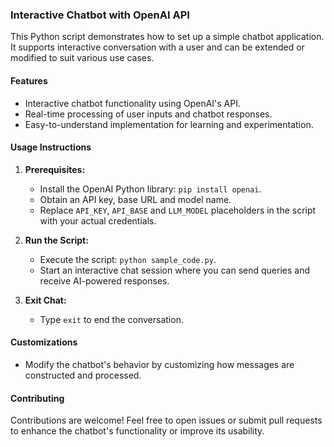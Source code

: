 ### **Interactive Chatbot with OpenAI API**

This Python script demonstrates how to set up a simple chatbot application. It supports interactive conversation with a user and can be extended or modified to suit various use cases.

#### **Features**
- Interactive chatbot functionality using OpenAI's API.
- Real-time processing of user inputs and chatbot responses.
- Easy-to-understand implementation for learning and experimentation.

#### **Usage Instructions**
1. **Prerequisites:**
   - Install the OpenAI Python library: `pip install openai`.
   - Obtain an API key, base URL and model name.
   - Replace `API_KEY`, `API_BASE` and `LLM_MODEL` placeholders in the script with your actual credentials.

2. **Run the Script:**
   - Execute the script: `python sample_code.py`.
   - Start an interactive chat session where you can send queries and receive AI-powered responses.

3. **Exit Chat:**
   - Type `exit` to end the conversation.

#### **Customizations**
- Modify the chatbot's behavior by customizing how messages are constructed and processed.

#### **Contributing**
Contributions are welcome! Feel free to open issues or submit pull requests to enhance the chatbot's functionality or improve its usability.
